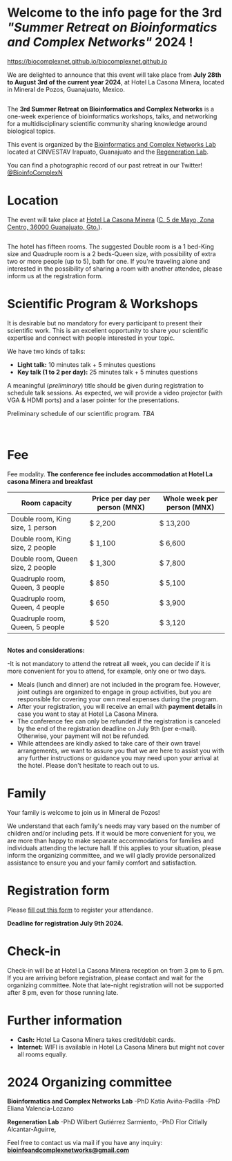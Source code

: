 # Welcome to the info page for the 3rd *"Summer Retreat on Bioinformatics and Complex Networks"* 2024 !
https://biocomplexnet.github.io/biocomplexnet.github.io

We are delighted to announce that this event will take place from **July 28th to August 3rd of the current year 2024**, at Hotel La Casona Minera, located in Mineral de Pozos, Guanajuato, Mexico.

<img src="Imgs/1_3rd Summer Camp.png" class="img-responsive" alt="">

The **3rd Summer Retreat on Bioinformatics and Complex Networks** is a one-week experience of bioinformatics workshops, talks, and networking for a multidisciplinary scientific community sharing knowledge around biological topics.

This event is organized by the [Bioinformatics and Complex Networks Lab](https://portal.cinvestav.mx/ira/investigacion/directorio-de-investigacion/dra-maribel-hern225ndez-rosales) located at CINVESTAV Irapuato, Guanajuato and the [Regeneration Lab](http://varelab.lavis.unam.mx). 

You can find a photographic record of our past retreat in our Twitter! [@BioinfoComplexN](https://twitter.com/BioinfoComplexN)

# Location

The event will take place at [Hotel La Casona Minera](https://lacasonahotel.com/) ([C. 5 de Mayo, Zona Centro, 36000 Guanajuato, Gto.](https://maps.app.goo.gl/oMv2D1HGpW67FeMDA)).

<img src="Imgs/2_3rd Summer Camp.png" class="img-responsive" alt="">

The hotel has fifteen rooms. The suggested Double room is a 1 bed-King size and  Quadruple room is a 2 beds-Queen size, with possibility of extra two or more people (up to 5), bath for one. If you're traveling alone and interested in the possibility of sharing a room with another attendee, please inform us at the registration form.

# Scientific Program & Workshops

It is desirable but no mandatory for every participant to present their scientific work. This is an excellent opportunity to share your scientific expertise and connect with people interested in your topic.

We have two kinds of talks: 

- **Light talk:** 10 minutes talk + 5 minutes questions
- **Key talk (1 to 2 per day):** 25 minutes talk + 5 minutes questions 

A meaningful (*preliminary*) title should be given during registration to schedule talk sessions. As expected, we will provide a video projector (with VGA & HDMI ports) and a laser pointer for the presentations. 

Preliminary schedule of our scientific program. *TBA*

<img src="Imgs/schedule.png" class="img-responsive" alt="">

<img src="Imgs/talks.png" class="img-responsive" alt=""> 

# Fee
Fee modality. **The conference fee includes accommodation at Hotel La casona Minera and breakfast**

| Room capacity                        | Price per day per person (MNX) | Whole week per person (MNX) |
| ----------------------               | -------------------------------| --------------------------- |
| Double room, King size, 1 person                | $ 2,200                         | $ 13,200                    |
| Double room, King size, 2 people                | $ 1,100                         | $ 6,600                     |
| Double room, Queen size, 2 people                | $ 1,300                         | $ 7,800                     |
| Quadruple room, Queen, 3 people             | $ 850                         | $ 5,100                     |
| Quadruple room, Queen, 4 people             | $ 650                           | $ 3,900                     |
| Quadruple room, Queen, 5 people             | $ 520                           | $ 3,120                     |


<img src="Imgs/3_3rd Summer Camp.png" class="img-responsive" alt="">

**Notes and considerations:** 

-It is not mandatory to attend the retreat all week, you can decide if it is more convenient for you to attend, for example, only one or two days.
- Meals (lunch and dinner) are not included in the program fee. However, joint outings are organized to engage in group activities, but you are responsible for covering your own meal expenses during the program.
- After your registration, you will receive an email with **payment details** in case you want to stay at Hotel La Casona Minera. 
- The conference fee can only be refunded if the registration is canceled by the end of the registration deadline on July 9th (per e-mail). Otherwise, your payment will not be refunded.
- While attendees are kindly asked to take care of their own travel arrangements, we want to assure you that we are here to assist you with any further instructions or guidance you may need upon your arrival at the hotel. Please don't hesitate to reach out to us.

# Family

Your family is welcome to join us in Mineral de Pozos! 

We understand that each family's needs may vary based on the number of children and/or including pets. If it would be more convenient for you, we are more than happy to make separate accommodations for families and individuals attending the lecture hall. If this applies to your situation, please inform the organizing committee, and we will gladly provide personalized assistance to ensure you and your family comfort and satisfaction.

# Registration form

Please [fill out this form](https://docs.google.com/forms/d/1nxQhFYKsHHbI6D79y58BdpDmJk9jXzfjUHP9NIx5BBU/edit?ts=6478dd40) to register your attendance. 

**Deadline for registration July 9th 2024.**

# Check-in

Check-in will be at Hotel La Casona Minera reception on from 3 pm to 6 pm. If you are arriving before registration, please contact and wait for the organizing committee. Note that late-night registration will not be supported after 8 pm, even for those running late. 

# Further information

- **Cash:**  Hotel La Casona Minera takes credit/debit cards. 
- **Internet:** WIFI is available in Hotel La Casona Minera but might not cover all rooms equally.

# 2024 Organizing committee

**Bioinformatics and Complex Networks Lab**
-PhD Katia Aviña-Padilla 
-PhD Eliana Valencia-Lozano 

**Regeneration Lab**
-PhD Wilbert Gutiérrez Sarmiento,
-PhD Flor Citlally Alcantar-Aguirre,

Feel free to contact us via mail if you have any inquiry: **bioinfoandcomplexnetworks@gmail.com**

<img src="Imgs/4_3rd Summer Camp.png" class="img-responsive" alt="">

